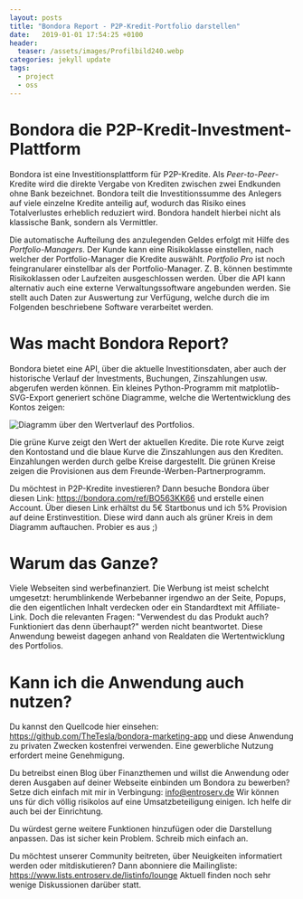 ```yaml
---
layout: posts
title: "Bondora Report - P2P-Kredit-Portfolio darstellen"
date:   2019-01-01 17:54:25 +0100
header:
  teaser: /assets/images/Profilbild240.webp
categories: jekyll update
tags:
  - project
  - oss
---
```


# Bondora die P2P-Kredit-Investment-Plattform

Bondora ist eine Investitionsplattform für P2P-Kredite. Als _Peer-to-Peer_-Kredite wird die direkte Vergabe von Krediten zwischen zwei Endkunden ohne Bank bezeichnet. Bondora teilt die Investitionssumme des Anlegers auf viele einzelne Kredite anteilig auf, wodurch das Risiko eines Totalverlustes erheblich reduziert wird. Bondora handelt hierbei nicht als klassische Bank, sondern als Vermittler. 

Die automatische Aufteilung des anzulegenden Geldes erfolgt mit Hilfe des _Portfolio-Managers_. Der Kunde kann eine Risikoklasse einstellen, nach welcher der Portfolio-Manager die Kredite auswählt. _Portfolio Pro_ ist noch feingranularer einstellbar als der Portfolio-Manager. Z. B. können bestimmte Risikoklassen oder Laufzeiten ausgeschlossen werden. Über die API kann alternativ auch eine externe Verwaltungssoftware angebunden werden. Sie stellt auch Daten zur Auswertung zur Verfügung, welche durch die im Folgenden beschriebene Software verarbeitet werden.

# Was macht Bondora Report?

Bondora bietet eine API, über die aktuelle Investitionsdaten, aber auch der historische Verlauf der Investments, Buchungen, Zinszahlungen usw. abgerufen werden können. Ein kleines Python-Programm mit matplotlib-SVG-Export generiert schöne Diagramme, welche die Wertentwicklung des Kontos zeigen:

![Diagramm über den Wertverlauf des Portfolios.](/images/report.svg)

Die grüne Kurve zeigt den Wert der aktuellen Kredite. Die rote Kurve zeigt den Kontostand und die blaue Kurve die Zinszahlungen aus den Krediten. Einzahlungen werden durch gelbe Kreise dargestellt. Die grünen Kreise zeigen die Provisionen aus dem Freunde-Werben-Partnerprogramm.

Du möchtest in P2P-Kredite investieren? Dann besuche Bondora über diesen Link: https://bondora.com/ref/BO563KK66 und erstelle einen Account. Über diesen Link erhältst du 5€ Startbonus und ich 5% Provision auf deine Erstinvestition. Diese wird dann auch als grüner Kreis in dem Diagramm auftauchen. Probier es aus ;)

# Warum das Ganze?

Viele Webseiten sind werbefinanziert. Die Werbung ist meist schelcht umgesetzt: herumblinkende Werbebanner irgendwo an der Seite, Popups, die den eigentlichen Inhalt verdecken oder ein Standardtext mit Affiliate-Link. Doch die relevanten Fragen: "Verwendest du das Produkt auch? Funktioniert das denn überhaupt?" werden nicht beantwortet. Diese Anwendung beweist dagegen anhand von Realdaten die Wertentwicklung des Portfolios. 

# Kann ich die Anwendung auch nutzen?

Du kannst den Quellcode hier einsehen: https://github.com/TheTesla/bondora-marketing-app und diese Anwendung zu privaten Zwecken kostenfrei verwenden. Eine gewerbliche Nutzung erfordert meine Genehmigung.

Du betreibst einen Blog über Finanzthemen  und willst die Anwendung oder deren Ausgaben auf deiner Webseite einbinden um Bondora zu bewerben? Setze dich einfach mit mir in Verbingung: <info@entroserv.de> Wir können uns für dich völlig risikolos auf eine Umsatzbeteiligung einigen. Ich helfe dir auch bei der Einrichtung.

Du würdest gerne weitere Funktionen hinzufügen oder die Darstellung anpassen. Das ist sicher kein Problem. Schreib mich einfach an.

Du möchtest unserer Community beitreten, über Neuigkeiten informatiert werden oder mitdiskutieren? Dann abonniere die Mailingliste: https://www.lists.entroserv.de/listinfo/lounge Aktuell finden noch sehr wenige Diskussionen darüber statt.


